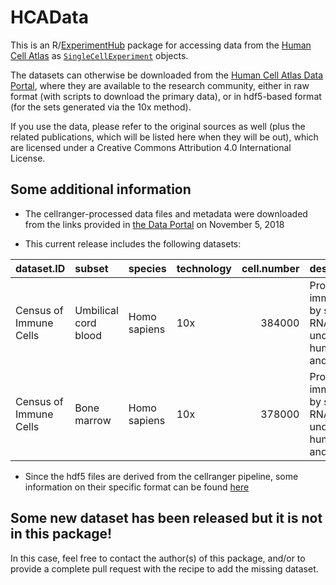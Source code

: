 HCAData
=======

This is an R/[ExperimentHub](https://bioconductor.org/packages/release/bioc/html/ExperimentHub.html) package for accessing data from the [Human Cell Atlas](https://www.humancellatlas.org) as [`SingleCellExperiment`](https://bioconductor.org/packages/release/bioc/html/SingleCellExperiment.html) objects.

The datasets can otherwise be downloaded from the [Human Cell Atlas Data Portal](https://preview.data.humancellatlas.org), where they are available to the research community, either in raw format (with scripts to download the primary data), or in hdf5-based format (for the sets generated via the 10x method).

If you use the data, please refer to the original sources as well (plus the related publications, which will be listed here when they will be out), which are licensed under a Creative Commons Attribution 4.0 International License.

Some additional information
---------------------------

-   The cellranger-processed data files and metadata were downloaded from the links provided in [the Data Portal](https://preview.data.humancellatlas.org) on November 5, 2018

-   This current release includes the following datasets:

| dataset.ID             | subset               | species      | technology |  cell.number| description                                                                                 |
|:-----------------------|:---------------------|:-------------|:-----------|------------:|:--------------------------------------------------------------------------------------------|
| Census of Immune Cells | Umbilical cord blood | Homo sapiens | 10x        |       384000| Profiling of immunocytes by single cell RNA-seq for understanding human health and disease. |
| Census of Immune Cells | Bone marrow          | Homo sapiens | 10x        |       378000| Profiling of immunocytes by single cell RNA-seq for understanding human health and disease. |

-   Since the hdf5 files are derived from the cellranger pipeline, some information on their specific format can be found [here](https://support.10xgenomics.com/single-cell-gene-expression/software/pipelines/latest/advanced/h5_matrices)

Some new dataset has been released but it is not in this package!
-----------------------------------------------------------------

In this case, feel free to contact the author(s) of this package, and/or to provide a complete pull request with the recipe to add the missing dataset.
